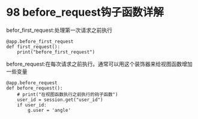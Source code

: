 # 98 before\_request钩子函数详解

befor\_first\_request:处理第一次请求之前执行

```text
@app.before_first_request
def first_request():
    print("before_first_request")
```

before\_request:在每次请求之前执行。通常可以用这个装饰器来给视图函数增加一些变量

```text
@app.before_request
def before_request():
    # print("在视图函数执行之前执行的钩子函数")
    user_id = session.get("user_id")
    if user_id:
        g.user = 'angle'
```

